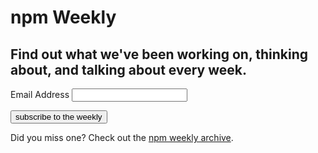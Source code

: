 <hgroup>
  <h1>npm Weekly</h1>
  <h2>Find out what we've been working on, thinking about, and talking about every week.</h2>
</hgroup>

<form action="//npmjs.us9.list-manage.com/subscribe/post?u=077dfd41302a71310cef619e5&amp;id=e17fe5d778" method="post" id="mc-embedded-subscribe-form" name="mc-embedded-subscribe-form" class="validate" target="_blank" novalidate>

  <label for="mce-EMAIL">Email Address</label>
  <input type="email" value="" name="EMAIL" class="required email" id="mce-EMAIL" required="required" autocorrect="off" autocapitalize="off">

  <div id="mce-responses" class="clear">
    <div class="response" id="mce-error-response" style="display:none"></div>
    <div class="response" id="mce-success-response" style="display:none"></div>
  </div>

  <!-- real people should not fill this in and expect good things - do not remove this or risk form bot signups-->
  <div style="position: absolute; left: -5000px;">
    <input type="text" name="b_077dfd41302a71310cef619e5_e17fe5d778" tabindex="-1" value="">
  </div>

  <div class="clear">
    <input type="submit" value="subscribe to the weekly" class="full-width" name="subscribe" id="mc-embedded-subscribe" class="button">
  </div>

</form>

<script type='text/javascript' src='//s3.amazonaws.com/downloads.mailchimp.com/js/mc-validate.js'></script>

<p>
  Did you miss one? Check out the <a href="http://us9.campaign-archive2.com/home/?u=077dfd41302a71310cef619e5&id=e17fe5d778" title="View previous campaigns">npm weekly archive</a>.
</p>
